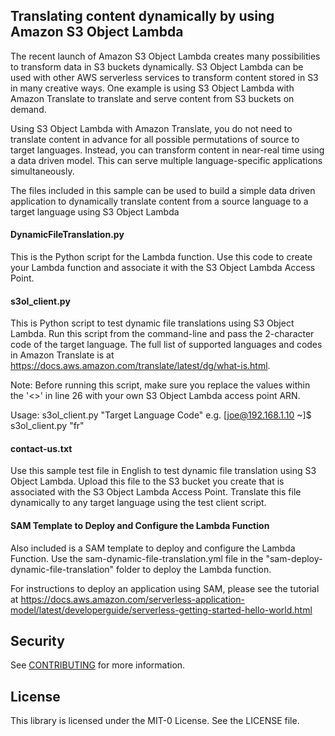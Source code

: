 ## Translating content dynamically by using Amazon S3 Object Lambda

The recent launch of Amazon S3 Object Lambda creates many possibilities to transform data in S3 buckets dynamically. S3 Object Lambda can be used with other AWS serverless services to transform content stored in S3 in many creative ways. One example is using S3 Object Lambda with Amazon Translate to translate and serve content from S3 buckets on demand. 

Using S3 Object Lambda with Amazon Translate, you do not need to translate content in advance for all possible permutations of source to target languages. Instead, you can transform content in near-real time using a data driven model. This can serve multiple language-specific applications simultaneously. 

The files included in this sample can be used to build a simple data driven application to dynamically translate content from a source language to a target language using S3 Object Lambda

#### DynamicFileTranslation.py
This is the Python script for the Lambda function. Use this code to create your Lambda function and associate it with the S3 Object Lambda Access Point.

#### s3ol_client.py
This is Python script to test dynamic file translations using S3 Object Lambda. Run this script from the command-line and pass the 2-character code of the target language. The full list of supported languages and codes in Amazon Translate is at https://docs.aws.amazon.com/translate/latest/dg/what-is.html. 

Note: Before running this script, make sure you replace the values within the '<>' in line 26 with your own S3 Object Lambda access point ARN.

Usage:
s3ol_client.py "Target Language Code"
e.g. [joe@192.168.1.10 ~]$ s3ol_client.py "fr"

#### contact-us.txt  
Use this sample test file in English to test dynamic file translation using S3 Object Lambda. Upload this file to the S3 bucket you create that is associated with the S3 Object Lambda Access Point. Translate this file dynamically to any target language using the test client script.

#### SAM Template to Deploy and Configure the Lambda Function
Also included is a SAM template to deploy and configure the Lambda Function. Use the sam-dynamic-file-translation.yml file in the "sam-deploy-dynamic-file-translation" folder to deploy the Lambda function.

For instructions to deploy an application using SAM, please see the tutorial at 
https://docs.aws.amazon.com/serverless-application-model/latest/developerguide/serverless-getting-started-hello-world.html

## Security

See [CONTRIBUTING](CONTRIBUTING.md#security-issue-notifications) for more information.

## License

This library is licensed under the MIT-0 License. See the LICENSE file.

